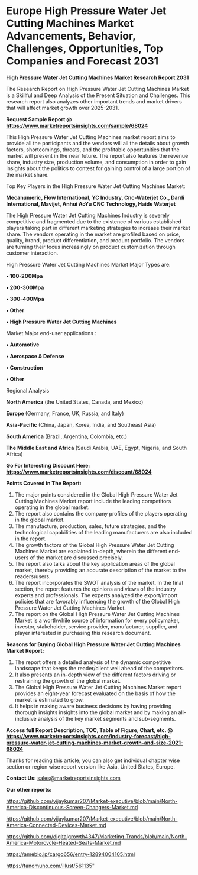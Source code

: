 # Europe High Pressure Water Jet Cutting Machines Market Advancements, Behavior, Challenges, Opportunities, Top Companies and Forecast 2031

<strong>High Pressure Water Jet Cutting Machines Market Research Report 2031</strong>

The Research Report on High Pressure Water Jet Cutting Machines Market is a Skillful and Deep Analysis of the Present Situation and Challenges. This research report also analyzes other important trends and market drivers that will affect market growth over 2025-2031.

<strong>Request Sample Report @ <a href=https://www.marketreportsinsights.com/sample/68024>https://www.marketreportsinsights.com/sample/68024</a></strong>

This High Pressure Water Jet Cutting Machines market report aims to provide all the participants and the vendors will all the details about growth factors, shortcomings, threats, and the profitable opportunities that the market will present in the near future. The report also features the revenue share, industry size, production volume, and consumption in order to gain insights about the politics to contest for gaining control of a large portion of the market share.

Top Key Players in the High Pressure Water Jet Cutting Machines Market:

<strong>Mecanumeric, Flow International, YC Industry, Cnc-Waterjet Co., Dardi International, Mavijet, Anhui AoYu CNC Technology, Haide Waterjet</strong>

The High Pressure Water Jet Cutting Machines Industry is severely competitive and fragmented due to the existence of various established players taking part in different marketing strategies to increase their market share. The vendors operating in the market are profiled based on price, quality, brand, product differentiation, and product portfolio. The vendors are turning their focus increasingly on product customization through customer interaction.

High Pressure Water Jet Cutting Machines Market Major Types are:

<strong>• 100-200Mpa

• 200-300Mpa

• 300-400Mpa

• Other

• High Pressure Water Jet Cutting Machines</strong>

Market Major end-user applications :

<strong>• Automotive

• Aerospace & Defense

• Construction

• Other</strong>

Regional Analysis

</u><strong><b>North America</b></strong> (the United States, Canada, and Mexico)

<strong><b>Europe </b></strong>(Germany, France, UK, Russia, and Italy)

<strong><b>Asia-Pacific</b></strong> (China, Japan, Korea, India, and Southeast Asia)

<strong><b>South America</b></strong> (Brazil, Argentina, Colombia, etc.)

<strong><b>The Middle East and Africa</b></strong> (Saudi Arabia, UAE, Egypt, Nigeria, and South Africa)

<strong>Go For Interesting Discount Here: <a href=https://www.marketreportsinsights.com/discount/68024>https://www.marketreportsinsights.com/discount/68024</a></strong>

<strong>Points Covered in The Report:</strong>
<ol>
  <li>The major points considered in the Global High Pressure Water Jet Cutting Machines Market report include the leading competitors operating in the global market.</li>
  <li>The report also contains the company profiles of the players operating in the global market.</li>
  <li>The manufacture, production, sales, future strategies, and the technological capabilities of the leading manufacturers are also included in the report.</li>
  <li>The growth factors of the Global High Pressure Water Jet Cutting Machines Market are explained in-depth, wherein the different end-users of the market are discussed precisely.</li>
  <li>The report also talks about the key application areas of the global market, thereby providing an accurate description of the market to the readers/users.</li>
  <li>The report incorporates the SWOT analysis of the market. In the final section, the report features the opinions and views of the industry experts and professionals. The experts analyzed the export/import policies that are favorably influencing the growth of the Global High Pressure Water Jet Cutting Machines Market.</li>
  <li>The report on the Global High Pressure Water Jet Cutting Machines Market is a worthwhile source of information for every policymaker, investor, stakeholder, service provider, manufacturer, supplier, and player interested in purchasing this research document.</li>
</ol>
<strong>Reasons for Buying Global High Pressure Water Jet Cutting Machines Market Report:</strong>

<ol>
  <li>The report offers a detailed analysis of the dynamic competitive landscape that keeps the reader/client well ahead of the competitors.</li>
  <li>It also presents an in-depth view of the different factors driving or restraining the growth of the global market.</li>
  <li>The Global High Pressure Water Jet Cutting Machines Market report provides an eight-year forecast evaluated on the basis of how the market is estimated to grow.</li>
  <li>It helps in making aware business decisions by having providing thorough insights insights into the global market and by making an all-inclusive analysis of the key market segments and sub-segments.</li>
</ol>
<strong>Access full Report Description, TOC, Table of Figure, Chart, etc. @ <a href=https://www.marketreportsinsights.com/industry-forecast/high-pressure-water-jet-cutting-machines-market-growth-and-size-2021-68024>https://www.marketreportsinsights.com/industry-forecast/high-pressure-water-jet-cutting-machines-market-growth-and-size-2021-68024</a></strong>


Thanks for reading this article; you can also get individual chapter wise section or region wise report version like Asia, United States, Europe.

<strong>Contact Us:</strong>
sales@marketreportsinsights.com

<strong>Our other reports:</strong>

<a href=https://github.com/vijaykumar207/Market-executive/blob/main/North-America-Discontinuous-Screen-Changers-Market.md>https://github.com/vijaykumar207/Market-executive/blob/main/North-America-Discontinuous-Screen-Changers-Market.md</a>

<a href=https://github.com/vijaykumar207/Market-executive/blob/main/North-America-Connected-Devices-Market.md>https://github.com/vijaykumar207/Market-executive/blob/main/North-America-Connected-Devices-Market.md</a>

<a href=https://github.com/digitalgrowth4347/Marketing-Trands/blob/main/North-America-Motorcycle-Heated-Seats-Market.md>https://github.com/digitalgrowth4347/Marketing-Trands/blob/main/North-America-Motorcycle-Heated-Seats-Market.md</a>

<a href=https://ameblo.jp/cargo656/entry-12894004105.html>https://ameblo.jp/cargo656/entry-12894004105.html</a>

<a href=https://tanomuno.com/illust/561135>https://tanomuno.com/illust/561135</a>"
